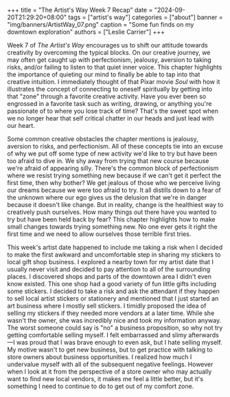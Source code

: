 +++
title = "The Artist's Way Week 7 Recap"
date = "2024-09-20T21:29:20+08:00"
tags = ["artist's way"]
categories = ["about"]
banner = "img/banners/ArtistWay_07.png"
caption = "Some fun finds on my downtown exploration"
authors = ["Leslie Carrier"]
+++

Week 7 of *The Artist's Way* encourages us to shift our attitude towards creativity by overcoming the typical blocks. On our creative journey, we may often get caught up with perfectionism, jealousy, aversion to taking risks, and/or failing to listen to that quiet inner voice. This chapter highlights the importance of quieting our mind to finally be able to tap into that creative intuition. I immediately thought of that Pixar movie *Soul* with how it illustrates the concept of connecting to oneself spiritually by getting into that "zone" through a favorite creative activity. Have you ever been so engrossed in a favorite task such as writing, drawing, or anything you're passionate of to where you lose track of time? That's the sweet spot when we no longer hear that self critical chatter in our heads and just lead with our heart. 

Some common creative obstacles the chapter mentions is jealousy, aversion to risks, and perfectionism. All of these concepts tie into an excuse of why we put off some type of new activity we'd like to try but have been too afraid to dive in. We shy away from trying that new course because we're afraid of appearing silly. There's the common block of perfectionism where we resist trying something new because if we can't get it perfect the first time, then why bother? We get jealous of those who we perceive living our dreams because we were too afraid to try. It all distills down to a fear of the unknown where our ego gives us the delusion that we're in danger because it doesn't like change. But in reality, change is the healthiest way to creatively push ourselves. How many things out there have you wanted to try but have been held back by fear? This chapter highlights how to make small changes towards trying something new. No one ever gets it right the first time and we need to allow ourselves those terrible first tries.

This week's artist date happened to include me taking a risk when I decided to make the first awkward and uncomfortable step in sharing my stickers to local gift shop business. I explored a nearby town for my artist date that I usually never visit and decided to pay attention to all of the surrounding places. I discovered shops and parts of the downtown area I didn't even know existed. This one shop had a good variety of fun little gifts including some stickers. I decided to take a risk and ask the attendant if they happen to sell local artist stickers or stationery and mentioned that I just started an art business where I mostly sell stickers. I timidly proposed the idea of selling my stickers if they needed more vendors at a later time. While she wasn't the owner, she was incredibly nice and took my information anyway. The worst someone could say is "no" a business proposition, so why not try getting comfortable selling myself. I felt embarrassed and slimy afterwards&mdash;I was proud that I was brave enough to even ask, but I hate selling myself. My motive wasn't to get new business, but to get practice with talking to store owners about business opportunities. I realized how much I undervalue myself with all of the subsequent negative feelings. However when I look at it from the perspective of a store owner who may actually want to find new local vendors, it makes me feel a little better, but it's something I need to continue to do to get out of my comfort zone. 